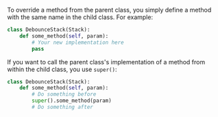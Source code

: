 To override a method from the parent class, you simply define a method with the same name in the child class. For example:

``` python
class DebounceStack(Stack):
    def some_method(self, param):
        # Your new implementation here
        pass
```

If you want to call the parent class's implementation of a method from within the child class, you use `super()`:

``` python
class DebounceStack(Stack):
    def some_method(self, param):
        # Do something before
        super().some_method(param)
        # Do something after
```
